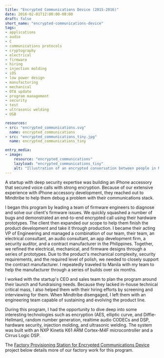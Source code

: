 ```yaml
---
title: "Encrypted Communications Device (2015-2016)"
date: 2016-02-01T12:00:00-08:00
draft: false
short_name: "encrypted-communications-device"
tags:
- applications
- audio
- C
- communications protocols
- cryptography
- electrical
- firmware
- hiring
- injection molding
- iOS
- low power design
- manufacturing
- mechanical
- OTA update
- program management
- security
- test
- ultrasonic welding
- USB

resources:
- src: "encrypted_communications.svg"
  name: encrypted_communications
- src: "encrypted_communications_tiny.jpg"
  name: encrypted_communications_tiny

entry_media:
- image:
    resource: "encrypted_communications"
    lazyload: "encrypted_communications_tiny"
    alt: "Illustration of an encrypted conversation between people in New York and London"
---
```

A startup with deep security expertise was building an iPhone accessory that secured voice calls with
strong encryption. Because of our extensive experience with iPhone accessory development, they
reached out to Mindtribe to help them debug a problem with their communications stack.

I began this program by leading a team of firmware engineers to diagnose and solve our client's
firmware issues. We quickly squashed a number of bugs and demonstrated an end-to-end encrypted call
using their hardware prototypes. The client then expanded our scope to help them finish the product
development and take it through production. I became their acting VP of Engineering and managed a
combination of our team, their team, an electrical consultant, an audio consultant, an app
development firm, a security auditor, and a contract manufacturer in the Philippines. Together, we
refined the electrical, mechanical, and firmware designs through a series of prototypes. Due to the
product's mechanical complexity, security requirements, and the required level of polish, we needed
to closely support the contract manufacturer. I repeatedly traveled to Manila with my team to help
the manufacturer through a series of builds over six months.

I worked with the startup's CEO and sales team to plan the program around their launch and
fundraising needs. Because they lacked in-house technical critical mass, I also helped them with
their hiring efforts by screening and interviewing for them. When Mindtribe disengaged, I left them
with an engineering team capable of sustaining and evolving the product line.

During this program, I had the opportunity to dive deep into some interesting technologies such as
encryption (AES, elliptic curve, and Diffie-Hellman), random number generation, realtime audio
CODECs and DSP, hardware security, injection molding, and ultrasonic welding. The system was built
with an NXP Kinetis K61 ARM Cortex-M4F microcontroller and a Cirrus Logic DSP.

The [Factory Provisioning Station for Encrypted Communications Device](#factory-provisioning-for-encrypted-communications-device)
project below details more of our factory work for this program.
